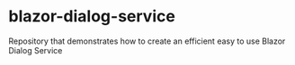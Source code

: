 # blazor-dialog-service
Repository that demonstrates how to create an efficient easy to use Blazor Dialog Service
